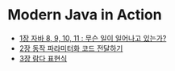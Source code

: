 # Modern Java in Action

- [1장 자바 8, 9, 10, 11 : 무슨 일이 일어나고 있는가?](./content/Chapter01.md)
- [2장 동작 파라미터화 코드 전달하기](./content/Chapter02.md)
- [3장 람다 표현식](./content/Chapter03.md)
